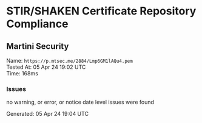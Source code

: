 # STIR/SHAKEN Certificate Repository Compliance

## Martini Security

Name: `https://p.mtsec.me/2884/Lmp6GM1lAQu4.pem`\
Tested At: 05 Apr 24 19:02 UTC\
Time: 168ms

### Issues

no warning, or error, or notice date level issues were found

Generated: 05 Apr 24 19:04 UTC